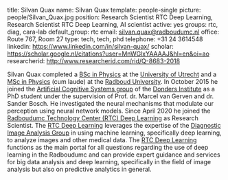 title: Silvan Quax
name: Silvan Quax
template: people-single
picture: people/Silvan_Quax.jpg
position: Research Scientist RTC Deep Learning, Research Scientist RTC Deep Learning, AI scientist
active: yes
groups: rtc, diag, cara-lab
default_group: rtc
email: silvan.quax@radboudumc.nl
office: Route 767, Room 27
type: tech, tech, phd
telephone: +31 24 3614548
linkedin: https://www.linkedin.com/in/silvan-quax/
scholar: https://scholar.google.nl/citations?user=MnWGlxYAAAAJ&hl=en&oi=ao
researcherid: http://www.researcherid.com/rid/Q-8683-2018

Silvan Quax completed a [BSc in Physics](https://www.uu.nl/en/organisation/department-of-physics/education/bachelors-programme) at the [University of Utrecht](https://www.uu.nl/en) and a [MSc in Physics](https://www.ru.nl/english/education/masters/physics-and-astronomy/) (cum laude) at the [Radboud University](https://www.ru.nl/). In October 2015 he joined the [Artificial Cognitive Systems group](http://artcogsys.com/) of the [Donders Institute](https://www.ru.nl/donders/) as a PhD student under the  supervision of Prof. dr. Marcel van Gerven and dr. Sander Bosch. He investigated the neural mechanisms that modulate our perception using neural network models. Since April 2020 he joined the [Radboudumc Technology Center (RTC) Deep Learning](https://rtc.diagnijmegen.nl/) as Research Scientist. The [RTC Deep Learning](https://rtc.diagnijmegen.nl/) leverages the expertise of the [Diagnostic Image Analysis Group](http://www.diagnijmegen.nl/) in using machine learning, specifically deep learning, to analyze images and other medical data. The [RTC Deep Learning](https://rtc.diagnijmegen.nl/) functions as the main portal for all questions regarding the use of deep learning in the Radboudumc and can provide expert guidance and services for big data analysis and deep learning, specifically in the field of image analysis but also on predictive analytics in general.
